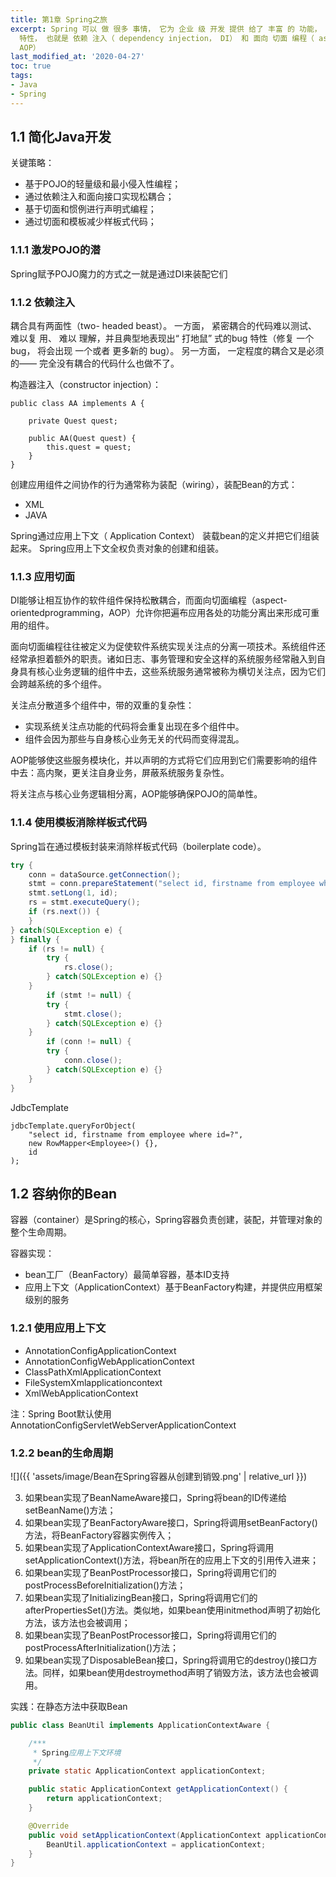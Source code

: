 ```yaml
---
title: 第1章 Spring之旅
excerpt: Spring 可以 做 很多 事情， 它为 企业 级 开发 提供 给了 丰富 的 功能， 但是 这些 功能 的 底层 都 依赖于 它的 两个 核心
  特性， 也就是 依赖 注入（ dependency injection， DI） 和 面向 切面 编程（ aspect- oriented programming，
  AOP）
last_modified_at: '2020-04-27'
toc: true
tags:
- Java
- Spring
---
```


## 1.1 简化Java开发
关键策略：

* 基于POJO的轻量级和最小侵入性编程；
*  通过依赖注入和面向接口实现松耦合； 
*  基于切面和惯例进行声明式编程； 
*  通过切面和模板减少样板式代码；

### 1.1.1 激发POJO的潜
Spring赋予POJO魔力的方式之一就是通过DI来装配它们
### 1.1.2 依赖注入
耦合具有两面性（two- headed beast）。 一方面， 紧密耦合的代码难以测试、 难以复 用、 难以 理解，并且典型地表现出“ 打地鼠” 式的bug 特性（修复 一个 bug， 将会出现 一个或者 更多新的 bug）。 另一方面， 一定程度的耦合又是必须的—— 完全没有耦合的代码什么也做不了。

构造器注入（constructor injection）：
```
public class AA implements A {

	private Quest quest;
		
	public AA(Quest quest) {
		this.quest = quest;
	}
}
```
创建应用组件之间协作的行为通常称为装配（wiring），装配Bean的方式：

* XML
* JAVA

Spring通过应用上下文（ Application Context） 装载bean的定义并把它们组装起来。 Spring应用上下文全权负责对象的创建和组装。
### 1.1.3 应用切面
DI能够让相互协作的软件组件保持松散耦合，而面向切面编程（aspect-orientedprogramming，AOP）允许你把遍布应用各处的功能分离出来形成可重用的组件。

面向切面编程往往被定义为促使软件系统实现关注点的分离一项技术。系统组件还经常承担着额外的职责。诸如日志、事务管理和安全这样的系统服务经常融入到自身具有核心业务逻辑的组件中去，这些系统服务通常被称为横切关注点，因为它们会跨越系统的多个组件。

关注点分散道多个组件中，带的双重的复杂性：

* 实现系统关注点功能的代码将会重复出现在多个组件中。
* 组件会因为那些与自身核心业务无关的代码而变得混乱。

AOP能够使这些服务模块化，并以声明的方式将它们应用到它们需要影响的组件中去：高内聚，更关注自身业务，屏蔽系统服务复杂性。

将关注点与核心业务逻辑相分离，AOP能够确保POJO的简单性。

### 1.1.4 使用模板消除样板式代码
Spring旨在通过模板封装来消除样板式代码（boilerplate code）。
```java
try {
	conn = dataSource.getConnection();
	stmt = conn.prepareStatement("select id, firstname from employee where id=?");
	stmt.setLong(1, id);
	rs = stmt.executeQuery();
	if (rs.next()) {
	}
} catch(SQLException e) {
} finally {
	if (rs != null) {
		try {
			rs.close();
		} catch(SQLException e) {}
	}
		if (stmt != null) {
		try {
			stmt.close();
		} catch(SQLException e) {}
	}
		if (conn != null) {
		try {
			conn.close();
		} catch(SQLException e) {}
	}
}
```

JdbcTemplate
```
jdbcTemplate.queryForObject(
	"select id, firstname from employee where id=?", 
	new RowMapper<Employee>() {},
	id
);
```

## 1.2 容纳你的Bean
容器（container）是Spring的核心，Spring容器负责创建，装配，并管理对象的整个生命周期。

容器实现：
* bean工厂（BeanFactory）最简单容器，基本ID支持
* 应用上下文（ApplicationContext）基于BeanFactory构建，并提供应用框架级别的服务

### 1.2.1 使用应用上下文
* AnnotationConfigApplicationContext
* AnnotationConfigWebApplicationContext
* ClassPathXmlApplicationContext
* FileSystemXmlapplicationcontext
* XmlWebApplicationContext

注：Spring Boot默认使用AnnotationConfigServletWebServerApplicationContext
### 1.2.2 bean的生命周期
![]({{ 'assets/image/Bean在Spring容器从创建到销毁.png' | relative_url }})

3. 如果bean实现了BeanNameAware接口，Spring将bean的ID传递给setBeanName()方法；
4. 如果bean实现了BeanFactoryAware接口，Spring将调用setBeanFactory()方法，将BeanFactory容器实例传入；
5. 如果bean实现了ApplicationContextAware接口，Spring将调用setApplicationContext()方法，将bean所在的应用上下文的引用传入进来；
6. 如果bean实现了BeanPostProcessor接口，Spring将调用它们的postProcessBeforeInitialization()方法；
7. 如果bean实现了InitializingBean接口，Spring将调用它们的afterPropertiesSet()方法。类似地，如果bean使用initmethod声明了初始化方法，该方法也会被调用；
8. 如果bean实现了BeanPostProcessor接口，Spring将调用它们的postProcessAfterInitialization()方法；
9. 如果bean实现了DisposableBean接口，Spring将调用它的destroy()接口方法。同样，如果bean使用destroymethod声明了销毁方法，该方法也会被调用。

实践：在静态方法中获取Bean

```java
public class BeanUtil implements ApplicationContextAware {

    /***
     * Spring应用上下文环境
     */
    private static ApplicationContext applicationContext;

    public static ApplicationContext getApplicationContext() {
        return applicationContext;
    }

    @Override
    public void setApplicationContext(ApplicationContext applicationContext) throws BeansException {
        BeanUtil.applicationContext = applicationContext;
    }
}
```
